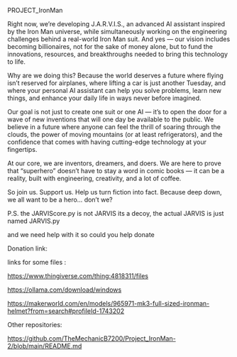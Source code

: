 PROJECT_IronMan

Right now, we’re developing J.A.R.V.I.S., an advanced AI assistant inspired by the Iron Man universe, while simultaneously working on the engineering challenges behind a real-world Iron Man suit. And yes — our vision includes becoming billionaires, not for the sake of money alone, but to fund the innovations, resources, and breakthroughs needed to bring this technology to life.

Why are we doing this?
Because the world deserves a future where flying isn’t reserved for airplanes, where lifting a car is just another Tuesday, and where your personal AI assistant can help you solve problems, learn new things, and enhance your daily life in ways never before imagined.

Our goal is not just to create one suit or one AI — it’s to open the door for a wave of new inventions that will one day be available to the public. We believe in a future where anyone can feel the thrill of soaring through the clouds, the power of moving mountains (or at least refrigerators), and the confidence that comes with having cutting-edge technology at your fingertips.

At our core, we are inventors, dreamers, and doers. We are here to prove that “superhero” doesn’t have to stay a word in comic books — it can be a reality, built with engineering, creativity, and a lot of coffee.

So join us. Support us. Help us turn fiction into fact.
Because deep down, we all want to be a hero… don’t we?

P.S. the  JARVIScore.py is not JARVIS its a decoy, the actual JARVIS is just named JARVIS.py

and we need help with it so could you help donate

Donation link:


links for some files :

https://www.thingiverse.com/thing:4818311/files

https://ollama.com/download/windows


https://makerworld.com/en/models/965971-mk3-full-sized-ironman-helmet?from=search#profileId-1743202



Other repositories:

https://github.com/TheMechanicB7200/Project_IronMan-2/blob/main/README.md
